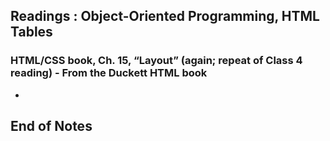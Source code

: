 ## Readings : Object-Oriented Programming, HTML Tables

### HTML/CSS book, Ch. 15, “Layout” (again; repeat of Class 4 reading) - From the Duckett HTML book
- 
 ## End of Notes
